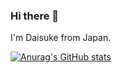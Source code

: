 ### Hi there 👋

I'm Daisuke from Japan.

[![Anurag's GitHub stats](https://github-readme-stats.vercel.app/api?username=Dice-k5599)](https://github.com/anuraghazra/github-readme-stats)
